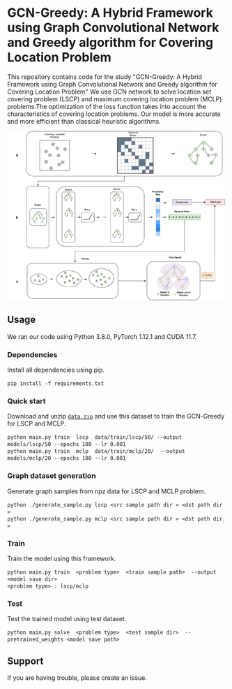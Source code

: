 # GCN-Greedy: A Hybrid Framework  using Graph Convolutional Network and Greedy algorithm for Covering Location Problem
This repository contains code for the study "GCN-Greedy: A Hybrid Framework  using Graph Convolutional Network and Greedy algorithm for Covering Location Problem"
We use GCN network to solve location set covering problem (LSCP) and maximum covering location problem (MCLP) problems.The optimization of the loss function takes into account the characteristics of covering location problems.
Our model is more accurate and more efficient than classical heuristic algorithms.


<img src="img/framework.jpg" width="500">


## Usage
We ran our code using Python 3.8.0, PyTorch 1.12.1 and CUDA 11.7.
### Dependencies
Install all dependencies using pip.
```shell
pip install -f requirements.txt
```
### Quick start
Download and unzip [`data.zip`](https://drive.google.com/file/d/1pmk8NhM2sfqmZ7hiqw0bT1e1NbVWeMhQ/view) and use this dataset to train the GCN-Greedy for LSCP and MCLP.
```shell
python main.py train  lscp  data/train/lscp/50/ --output models/lscp/50 --epochs 100 --lr 0.001
python main.py train  mclp  data/train/mclp/20/  --output models/mclp/20 --epochs 100 --lr 0.001
```

### Graph dataset generation
Generate graph samples from npz data for LSCP and MCLP problem.
```shell
python ./generate_sample.py lscp <src sample path dir > <dst path dir >
python ./generate_sample.py mclp <src sample path dir > <dst path dir >
```
### Train
Train the model using this framework.
```shell
python main.py train  <problem type>  <train sample path>  --output <model save dir>  
<problem type> : lscp/mclp
```

### Test
Test the trained model using test dataset.
```shell 
python main.py solve  <problem type>  <test sample dir>  --pretrained_weights <model save path>  
```
## Support 
If you are having trouble, please create an issue.